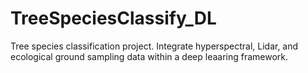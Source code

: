 # TreeSpeciesClassify_DL
Tree species classification project. Integrate hyperspectral, Lidar, and ecological ground sampling data within a deep leaaring framework.

